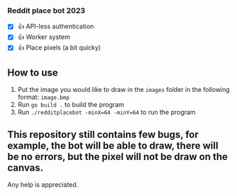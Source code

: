 ### Reddit place bot 2023

- [x] 👍 API-less authentication
- [x] 👍 Worker system
- [x] 👍 Place pixels (a bit quicky)

## How to use
1. Put the image you would like to draw in the `images` folder in the following format: `image.bmp`
2. Run `go build .` to build the program
3. Run `./redditplacebot -minX=64 -minY=64` to run the program

## This repository still contains few bugs, for example, the bot will be able to draw, there will be no errors, but the pixel will not be draw on the canvas.
Any help is appreciated.

